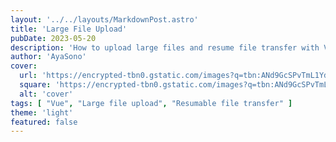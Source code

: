 ```yaml
---
layout: '../../layouts/MarkdownPost.astro'
title: 'Large File Upload'
pubDate: 2023-05-20
description: 'How to upload large files and resume file transfer with Vue'
author: 'AyaSono'
cover:
  url: 'https://encrypted-tbn0.gstatic.com/images?q=tbn:ANd9GcSPvTmL1YdTOToOkJ2ZJfeZ2Ki1MsKkHN0i800o4JMr3wEK_EJmCfJQX4EOsIt-o2iR7OQ&usqp=CAU'
  square: 'https://encrypted-tbn0.gstatic.com/images?q=tbn:ANd9GcSPvTmL1YdTOToOkJ2ZJfeZ2Ki1MsKkHN0i800o4JMr3wEK_EJmCfJQX4EOsIt-o2iR7OQ&usqp=CAU'
  alt: 'cover'
tags: [ "Vue", "Large file upload", "Resumable file transfer" ]
theme: 'light'
featured: false
---
```




